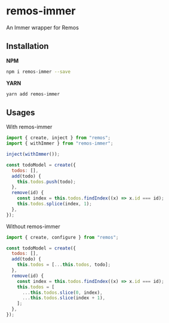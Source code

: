 # remos-immer

An Immer wrapper for Remos

## Installation

**NPM**

```bash
npm i remos-immer --save
```

**YARN**

```bash
yarn add remos-immer
```

## Usages

With remos-immer

```js
import { create, inject } from "remos";
import { withImmer } from "remos-immer";

inject(withImmer());

const todoModel = create({
  todos: [],
  add(todo) {
    this.todos.push(todo);
  },
  remove(id) {
    const index = this.todos.findIndex((x) => x.id === id);
    this.todos.splice(index, 1);
  },
});
```

Without remos-immer

```js
import { create, configure } from "remos";

const todoModel = create({
  todos: [],
  add(todo) {
    this.todos = [...this.todos, todo];
  },
  remove(id) {
    const index = this.todos.findIndex((x) => x.id === id);
    this.todos = [
      ...this.todos.slice(0, index),
      ...this.todos.slice(index + 1),
    ];
  },
});
```
